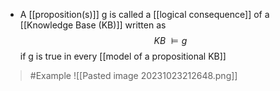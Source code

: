 - A [[proposition(s)]] g is called a [[logical consequence]] of a [[Knowledge Base (KB)]] written as
$$KB\ \vDash g$$
		if g is true in every [[model of a propositional KB]]

>	#Example 
>	![[Pasted image 20231023212648.png]]
